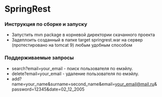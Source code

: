 # SpringRest

### Инструкция по сборке и запуску
* Запустить mvn package в корневой директории скачанного проекта
* Задеплоить созданный в папке target springrest.war на сервер (протестировано на tomcat 9) любым удобным способом

### Поддерживаемые запросы
* search?email=your_email - поиск пользователя по емэйлу. 
* delete?email=your_email - удаление пользователя по емэйлу. 
* add?name=your_name&surname=second_name&email=your_email@mail.ru&password=12345&date=02_12_2005
